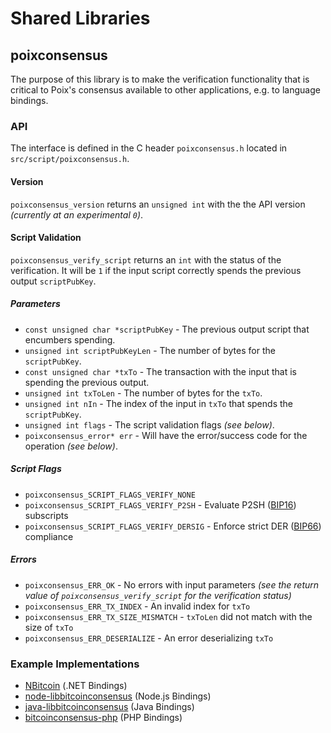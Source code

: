 Shared Libraries
================

## poixconsensus

The purpose of this library is to make the verification functionality that is critical to Poix's consensus available to other applications, e.g. to language bindings.

### API

The interface is defined in the C header `poixconsensus.h` located in  `src/script/poixconsensus.h`.

#### Version

`poixconsensus_version` returns an `unsigned int` with the the API version *(currently at an experimental `0`)*.

#### Script Validation

`poixconsensus_verify_script` returns an `int` with the status of the verification. It will be `1` if the input script correctly spends the previous output `scriptPubKey`.

##### Parameters
- `const unsigned char *scriptPubKey` - The previous output script that encumbers spending.
- `unsigned int scriptPubKeyLen` - The number of bytes for the `scriptPubKey`.
- `const unsigned char *txTo` - The transaction with the input that is spending the previous output.
- `unsigned int txToLen` - The number of bytes for the `txTo`.
- `unsigned int nIn` - The index of the input in `txTo` that spends the `scriptPubKey`.
- `unsigned int flags` - The script validation flags *(see below)*.
- `poixconsensus_error* err` - Will have the error/success code for the operation *(see below)*.

##### Script Flags
- `poixconsensus_SCRIPT_FLAGS_VERIFY_NONE`
- `poixconsensus_SCRIPT_FLAGS_VERIFY_P2SH` - Evaluate P2SH ([BIP16](https://github.com/bitcoin/bips/blob/master/bip-0016.mediawiki)) subscripts
- `poixconsensus_SCRIPT_FLAGS_VERIFY_DERSIG` - Enforce strict DER ([BIP66](https://github.com/bitcoin/bips/blob/master/bip-0066.mediawiki)) compliance

##### Errors
- `poixconsensus_ERR_OK` - No errors with input parameters *(see the return value of `poixconsensus_verify_script` for the verification status)*
- `poixconsensus_ERR_TX_INDEX` - An invalid index for `txTo`
- `poixconsensus_ERR_TX_SIZE_MISMATCH` - `txToLen` did not match with the size of `txTo`
- `poixconsensus_ERR_DESERIALIZE` - An error deserializing `txTo`

### Example Implementations
- [NBitcoin](https://github.com/NicolasDorier/NBitcoin/blob/master/NBitcoin/Script.cs#L814) (.NET Bindings)
- [node-libbitcoinconsensus](https://github.com/bitpay/node-libbitcoinconsensus) (Node.js Bindings)
- [java-libbitcoinconsensus](https://github.com/dexX7/java-libbitcoinconsensus) (Java Bindings)
- [bitcoinconsensus-php](https://github.com/Bit-Wasp/bitcoinconsensus-php) (PHP Bindings)
